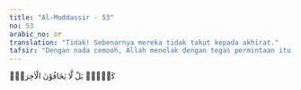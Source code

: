 ```yaml
---
title: "Al-Muddassir - 53"
no: 53
arabic_no: ٥٣
translation: "Tidak! Sebenarnya mereka tidak takut kepada akhirat."
tafsir: "Dengan nada cemooh, Allah menolak dengan tegas permintaan itu, sebab sebenarnya mereka tidak takut kepada hari akhirat. Artinya Allah tidak akan mengabulkan tuntutan mereka. Allah tidak akan menurunkan kitab dari langit khusus buat mereka.\n\nAllah mengatakan dengan tegas bahwa sesungguhnya yang membuat jiwa mereka kasar, akhlak mereka jahat, penglihatan mereka tertutup, dan pendengaran mereka tersumbat dari kebenaran, adalah karena tidak percaya kepada hari akhirat dengan segala kedahsyatannya.\n\nAndaikata permintaan mereka itu dikabulkan, tentu masih banyak permintaan-permintaan lain menyusul, sekadar menunjukkan iktikad mereka yang tidak baik kepada Islam. Sebab sudah cukup banyak dalil dan bukti-bukti kebenaran Nabi Muhammad untuk mereka. Lalu mereka minta kebenaran Nabi Muhammad buat mereka dan meminta lagi tambahan lain yang tidak pantas diminta, permintaan yang tidak berarti sama sekali."
---
```

كَلَّاۗ بَلْ لَّا يَخَافُوْنَ الْاٰخِرَةَۗ